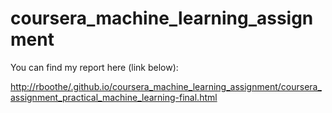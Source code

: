 # coursera_machine_learning_assignment


You can find my report here (link below):

[http://rboothe/.github.io/coursera_machine_learning_assignment/coursera_assignment_practical_machine_learning-final.html](http://rboothe/.github.io/coursera_machine_learning_assignment/coursera_assignment_practical_machine_learning-final.html)

